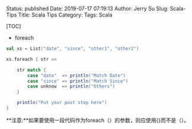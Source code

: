 Status: published
Date: 2019-07-17 07:19:13
Author: Jerry Su
Slug: Scala-Tips
Title: Scala Tips
Category: 
Tags: Scala

[TOC]

- foreach

```Scala
val xs = List("date", "since", "other1", "other2")

xs.foreach { str =>

    str match {
        case "date"  => println("Match Date")
        case "since" => println("Match Since")
        case unknow  => println("Others")
    } 

    println("Put your post step here")
}
```

**注意:**如果要使用一段代码作为foreach（）的参数，则应使用{}而不是（）。

